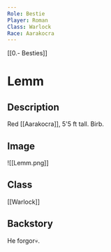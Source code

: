 ```yaml
---
Role: Bestie
Player: Roman
Class: Warlock
Race: Aarakocra
---
```

[[0.- Besties]]
# Lemm
## Description
Red [[Aarakocra]], 5'5 ft tall. Birb.
## Image
![[Lemm.png]]
## Class
[[Warlock]]
## Backstory
He forgor💀.